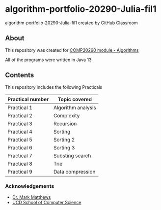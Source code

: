 # algorithm-portfolio-20290-Julia-fil1
algorithm-portfolio-20290-Julia-fil1 created by GitHub Classroom

## About

This repository was created for [COMP20290 module - Algorithms](https://sisweb.ucd.ie/usis/!W_HU_MENU.P_PUBLISH?p_tag=MODULE&MODULE=COMP20290)

All of the programs were written in Java 13


## Contents

This repository includes the following Practicals


| Practical number                    | Topic covered              |
| ----------------------------------- | ---------------------------|
| Practical 1                         | Algorithm analysis         |
| Practical 2                         | Complexity                 |
| Practical 3                         | Recursion                  |
| Practical 4                         | Sorting                    |
| Practical 5                         | Sorting 2                  |
| Practical 6                         | Sorting 3                  |
| Practical 7                         | Substing search            |
| Practical 8                         | Trie                       |
| Practical 9                         | Data compression           |

### Acknowledgements
* [Dr. Mark Matthews](https://people.ucd.ie/mark.matthews)
* [UCD School of Computer Science](https://www.cs.ucd.ie/)
